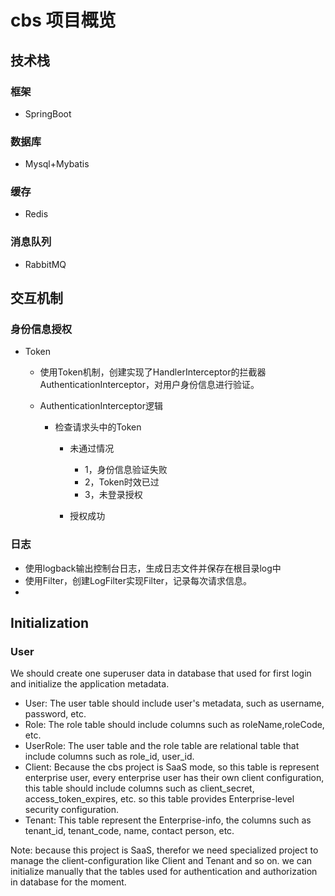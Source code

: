 # cbs 项目概览

## 技术栈

### 框架

- SpringBoot

### 数据库

- Mysql+Mybatis

### 缓存

- Redis

### 消息队列

- RabbitMQ

## 交互机制

### 身份信息授权

- Token

  - 使用Token机制，创建实现了HandlerInterceptor的拦截器AuthenticationInterceptor，对用户身份信息进行验证。

  - AuthenticationInterceptor逻辑

    - 检查请求头中的Token

      - 未通过情况
        - 1，身份信息验证失败
        - 2，Token时效已过
        - 3，未登录授权

      - 授权成功

### 日志

- 使用logback输出控制台日志，生成日志文件并保存在根目录log中
- 使用Filter，创建LogFilter实现Filter，记录每次请求信息。
- 

## Initialization

### User

We should create one superuser data in database that used for first login and initialize the application metadata.

- User: The user table should include user's metadata, such as username, password, etc.
- Role: The role table should include columns such as roleName,roleCode, etc.
- UserRole: The user table and the role table are relational table that include columns such as role_id, user_id.
- Client: Because the cbs project is SaaS mode, so this table is represent enterprise user, every enterprise user has their own client configuration, this table should include columns such as client_secret, access_token_expires, etc. so this table provides Enterprise-level security configuration.
- Tenant: This table represent the Enterprise-info, the columns such as tenant_id, tenant_code, name, contact person, etc.



Note: because this project is SaaS, therefor we need specialized project to manage the client-configuration like Client and Tenant and so on.  we can initialize manually that the tables used for authentication and authorization in database for the moment.

